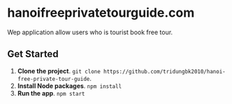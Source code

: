 # hanoifreeprivatetourguide.com

Wep application allow users who is tourist book free tour. 


## Get Started
1. **Clone the project**. `git clone https://github.com/tridungbk2010/hanoi-free-private-tour-guide`.  
2. **Install Node packages**. `npm install`
3. **Run the app**. `npm start` 
